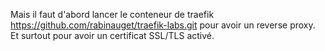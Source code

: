 Mais il faut d'abord lancer le conteneur de traefik https://github.com/rabinauget/traefik-labs.git pour avoir un reverse proxy.
Et surtout pour avoir un certificat SSL/TLS activé.
